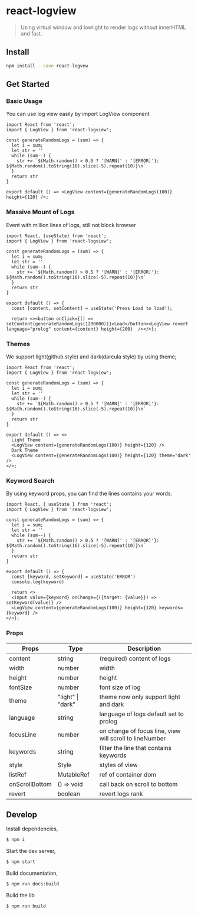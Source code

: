 # react-logview

> Using virtual window and lowlight to render logs without innerHTML and fast.

## Install

```bash
npm install --save react-logvew
```

## Get Started

### Basic Usage

You can use log view easily by import LogView component

```tsx
import React from 'react';
import { LogView } from 'react-logview';

const generateRandomLogs = (sum) => {
  let i = sum;
  let str = ''
  while (sum--) {
    str += `${Math.random() > 0.5 ? '[WARN]' : '[ERROR]'}: ${Math.random().toString(16).slice(-5).repeat(10)}\n`
  }
  return str
}

export default () => <LogView content={generateRandomLogs(100)} height={120} />;
```

### Massive Mount of Logs

Event with million lines of logs, still not block browser

```tsx
import React, {useState} from 'react';
import { LogView } from 'react-logview';

const generateRandomLogs = (sum) => {
  let i = sum;
  let str = ''
  while (sum--) {
    str += `${Math.random() > 0.5 ? '[WARN]' : '[ERROR]'}: ${Math.random().toString(16).slice(-5).repeat(10)}\n`
  }
  return str
}

export default () => { 
  const [content, setContent] = useState('Press Load to load');
  
  return <><button onClick={() => setContent(generateRandomLogs(1200000))}>Load</button><LogView revert language="prolog" content={content} height={200}  /></>};
```

### Themes

We support light(github style) and dark(darcula style) by using theme;

```tsx
import React from 'react';
import { LogView } from 'react-logview';

const generateRandomLogs = (sum) => {
  let i = sum;
  let str = ''
  while (sum--) {
    str += `${Math.random() > 0.5 ? '[WARN]' : '[ERROR]'}: ${Math.random().toString(16).slice(-5).repeat(10)}\n`
  }
  return str
}

export default () => <>
  Light Theme
  <LogView content={generateRandomLogs(100)} height={120} />
  Dark Theme
  <LogView content={generateRandomLogs(100)} height={120} theme="dark" />
</>;
```

### Keyword Search

By using keyword props, you can find the lines contains your words.


```tsx
import React, { useState } from 'react';
import { LogView } from 'react-logview';

const generateRandomLogs = (sum) => {
  let i = sum;
  let str = ''
  while (sum--) {
    str += `${Math.random() > 0.5 ? '[WARN]' : '[ERROR]'}: ${Math.random().toString(16).slice(-5).repeat(10)}\n`
  }
  return str
}

export default () => {
  const [keyword, setKeyword] = useState('ERROR')
  console.log(keyword)

  return <>
  <input value={keyword} onChange={({target: {value}}) => setKeyword(value)} />
  <LogView content={generateRandomLogs(100)} height={120} keywords={keyword} />
</>};
```

### Props

| Props          | Type              | Description                                             |
|----------------|-------------------|---------------------------------------------------------|
| content        | string            | (required) content of logs                              |
| width          | number            | width                                                   |
| height         | number            | height                                                  |
| fontSize       | number            | font size of log                                        |
| theme          | "light" \| "dark" | theme now only support light and dark                   |
| language       | string            | language of logs default set to prolog                  |
| focusLine      | number            | on change of focus line, view will scroll to lineNumber |
| keywords       | string            | filter the line that contains keywords                  |
| style          | Style             | styles of view                                          |
| listRef        | MutableRef        | ref of container dom                                    |
| onScrollBottom | () => void        | call back on scroll to bottom                           |
| revert         | boolean           | revert logs rank                                        |


## Develop

Install dependencies,

```bash
$ npm i
```

Start the dev server,

```bash
$ npm start
```

Build documentation,

```bash
$ npm run docs:build
```

Build the lib

```bash
$ npm run build
```
